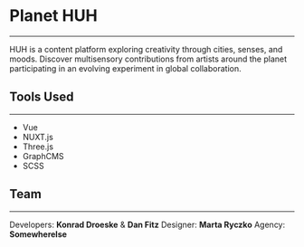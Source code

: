 # Planet HUH
---
HUH is a content platform exploring creativity through cities, senses, and moods. Discover multisensory contributions from artists around the planet participating in an evolving experiment in global collaboration.

## Tools Used
---
- Vue
- NUXT.js
- Three.js
- GraphCMS
- SCSS

## Team
---
Developers: **Konrad Droeske** & **Dan Fitz**
Designer: **Marta Ryczko**
Agency: **Somewherelse**
